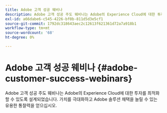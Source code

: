 ```yaml
---
title: Adobe 고객 성공 웨비나
description: Adobe 고객 성공 주도 웨비나는 Adobe의 Experience Cloud에 대한 투자를 최적화할 수 있도록 설계되었습니다. 가치를 극대화하고 Adobe 솔루션 채택을 늘릴 수 있는 유용한 통찰력을 얻으십시오.
exl-id: a66dabe6-c545-4226-bf0b-811d5d3e5cf1
source-git-commit: 1792dc318643aec2c12613f621361d72a7a918b1
workflow-type: tm+mt
source-wordcount: '68'
ht-degree: 0%

---
```


# Adobe 고객 성공 웨비나 {#adobe-customer-success-webinars}

Adobe 고객 성공 주도 웨비나는 Adobe의 Experience Cloud에 대한 투자를 최적화할 수 있도록 설계되었습니다. 가치를 극대화하고 Adobe 솔루션 채택을 늘릴 수 있는 유용한 통찰력을 얻으십시오.

<!-- 
## Featured Sessions

<table>
  <tr>
   <td>
      <a href="user-groups/workfront-system-maintenance.md">
      <img alt="Workfront System Maintenance" src="assets/workfront-system-maintenance.png"/>
      </a>
      <div>
         <a href="user-groups/workfront-system-maintenance.md"><strong>Workfront System Maintenance</strong></a>
         <br/><em>foo</em>
      </div>
      <p>
        <br/>
         A panel of system administrators discuss things to consider about system setup, regular maintenance, and clean-up.
      </p>
    </td>
   <td>
      <a href="user-groups/reporting-and-dashboards.md">
      <img alt="Reporting and Dashboards" src="assets/reporting-and-dashboards.png"/>
      </a>
      <div>
         <a href="user-groups/reporting-and-dashboards.md"><strong>Reporting & Dashboards</strong></a>
         <br/><em>foo</em> 
      </div>
      <p>
        <br/>
         See reports and dashboards others have created for their organizations and the best practices they’ve learned.
      </p>
    </td>
   <td>
      <a href="user-groups/agile-in-marketing.md">
      <img alt="Agile in Marketing" src="assets/agile-in-marketing.png"/>
      </a>
      <div>
         <a href="user-groups/agile-in-marketing.md"><strong>Agile in Marketing</strong></a>
         <br/><em>foo</em> 
      </div>
      <p>
        <br/>
         Agile experts discuss the high points and trends they've seen with agile, general agility in business, and how they use Workfront for agile.
      </p>
    </td>
  </tr>
</table>

-->
